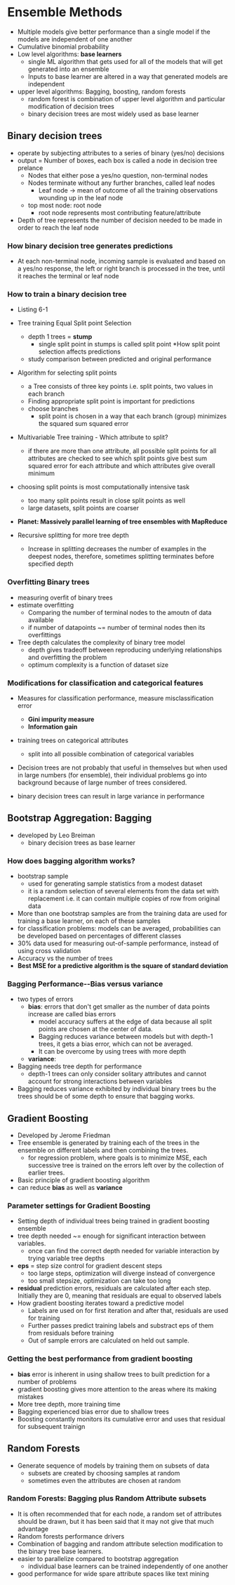 # Ensemble Methods
* Multiple models give better performance than a single model if the models 
are independent of one another
* Cumulative binomial probability
* Low level algorithms: **base learners**
    * single ML algorithm that gets used for all of the models that will get 
    generated into an ensemble
    * Inputs to base learner are altered in a way that generated models are 
    independent
* upper level algorithms: Bagging, boosting, random forests
    * random forest is combination of upper level algorithm and particular 
    modification of decision trees
    * binary decision trees are most widely used as base learner
## Binary decision trees
* operate by subjecting attributes to a series of binary (yes/no) decisions
* output = Number of boxes, each box is called a node in decision tree prelance
    * Nodes that either pose a yes/no question, non-terminal nodes
    * Nodes terminate without any further branches, called leaf nodes
        * Leaf node -> mean of outcome of all the training observations 
        wounding up in the leaf node
    * top most node: root node
        * root node represents most contributing feature/attribute
* Depth of tree represents the number of decision needed to be made in order 
to reach the leaf node  
### How binary decision tree generates predictions
* At each non-terminal node, incoming sample is evaluated and based on a 
yes/no response, the left or right branch is processed in the tree, until it 
reaches the terminal or leaf node

### How to train a binary decision tree
* Listing 6-1

* Tree training Equal Split point Selection
    * depth 1 trees = __stump__
        * single split point in stumps is called split point
*How split point selection affects predictions
    * study comparison between predicted and original performance
* Algorithm for selecting split points
    * a Tree consists of three key points i.e. split points, two values in 
    each branch
    * Finding appropriate split point is important for predictions
    * choose branches
        * split point is chosen in a way that each branch (group) minimizes the 
        squared sum squared error
* Multivariable Tree training - Which attribute to split?
    * if there are more than one attribute, all possible split points for all
     attributes are checked to see which split points give best sum squared 
     error for each attribute and which attributes give overall minimum
* choosing split points is most computationally intensive task
    * too many split points result in close split points as well
    * large datasets, split points are coarser
* **Planet: Massively parallel learning of tree ensembles with MapReduce**

* Recursive splitting for more tree depth
    * Increase in splitting decreases the number of examples in the deepest 
    nodes, therefore, sometimes splitting terminates before specified depth

### Overfitting Binary trees
* measuring overfit of binary trees
* estimate overfitting
    * Comparing the number of terminal nodes to the amoutn of data available
    * if number of datapoints ~= number of terminal nodes then its overfittings
* Tree depth calculates the complexity of binary tree model
    * depth gives tradeoff between reproducing underlying relationships and 
    overfitting the problem
    * optimum complexity is a function of dataset size

### Modifications for classification and categorical features
* Measures for classification performance, measure misclassification error
    * **Gini impurity measure**
    * **Information gain**
* training trees on categorical attributes
    * split into all possible combination of categorical variables 
    
* Decision trees are not probably that useful in themselves but when used in 
large numbers (for ensemble), their individual problems go into background 
because of large number of trees considered.
* binary decision trees can result in large variance in performance
## Bootstrap Aggregation: Bagging 
* developed by Leo Breiman
    * binary decision trees as base learner
### How does bagging algorithm works?
* bootstrap sample
    * used for generating sample statistics from a modest dataset
    * it is a random selection of several elements from the data set with 
    replacement i.e. it can contain multiple copies of row from original data
* More than one bootstrap samples are from the training data are used for 
training a base learner, on each of these samples
* for classification problems: models can be averaged, probabilities can be 
developed based on percentages of different classes
* 30% data used for measuring out-of-sample performance, instead of using 
cross validation
* Accuracy vs the number of trees
* **Best MSE for a predictive algorithm is the square of standard deviation**
### Bagging Performance--Bias versus variance
* two types of errors
    * **bias**: errors that don't get smaller as the number of data points 
    increase are called bias errors
        * model accuracy suffers at the edge of data because all split points
         are chosen at the center of data.
        * Bagging reduces variance between models but with depth-1 trees, it 
        gets a bias error, which can not be averaged.
        * It can be overcome by using trees with more depth
    * **variance**: 
* Bagging needs tree depth for performance
    * depth-1 trees can only consider solitary attributes and cannot account 
    for strong interactions between variables
* Bagging reduces variance exhibited by individual binary trees bu the trees 
should be of some depth to ensure that bagging works.
## Gradient Boosting
* Developed by Jerome Friedman
* Tree ensemble is generated by training each of the trees in the ensemble on
 different labels and then combining the trees.
    * for regression problem, where goals is to minimize MSE, each successive
     tree is trained on the errors left over by the collection of earlier 
     trees. 
* Basic principle of gradient boosting algorithm
* can reduce **bias** as well as **variance**
### Parameter settings for Gradient Boosting
* Setting depth of individual trees being trained in gradient boosting ensemble
* tree depth needed ~= enough for significant interaction between variables.
    * once can find the correct depth needed for variable interaction by 
    trying variable tree depths
* **eps** = step size control for gradient descent steps
    * too large steps, optimization will diverge instead of convergence
    * too small stepsize, optimization can take too long
* **residual** prediction errors, residuals are calculated after each step. 
Initially they are 0, meaning that residuals are equal to observed labels
* How gradient boosting iterates toward a predictive model
    * Labels are used on for first iteration and after that, residuals are 
    used for training
    * Further passes predict training labels and substract eps of them from 
    residuals before training
    * Out of sample errors are calculated on held out sample.
### Getting the best performance from gradient boosting
* **bias** error is inherent in using shallow trees to built prediction for a
 number of problems
* gradient boosting gives more attention to the areas where its making mistakes
* More tree depth, more training time
* Bagging experienced bias error due to shallow trees
* Boosting constantly monitors its cumulative error and uses that residual 
for subsequent trainign

## Random Forests
* Generate sequence of models by training them on subsets of data
    * subsets are created by choosing samples at random
    * sometimes even the attributes are chosen at random 
### Random Forests: Bagging plus Random Attribute subsets
* It is often recommended that for each node, a random set of attributes 
should be drawn, but it has been said that it may not give that much advantage
* Random forests performance drivers
* Combination of bagging and random attribute selection modification to the 
binary tree base learners. 
* easier to parallelize compared to bootstrap aggregation
    * individual base learners can be trained independently of one another 
* good performance for wide spare attribute spaces like text mining

